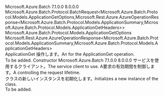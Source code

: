 <Type Name="ApplicationGetBatchRequest" FullName="Microsoft.Azure.Batch.Protocol.BatchRequests.ApplicationGetBatchRequest">
  <TypeSignature Language="C#" Value="public class ApplicationGetBatchRequest : Microsoft.Azure.Batch.Protocol.BatchRequest&lt;Microsoft.Azure.Batch.Protocol.Models.ApplicationGetOptions,Microsoft.Rest.Azure.AzureOperationResponse&lt;Microsoft.Azure.Batch.Protocol.Models.ApplicationSummary,Microsoft.Azure.Batch.Protocol.Models.ApplicationGetHeaders&gt;&gt;" />
  <TypeSignature Language="ILAsm" Value=".class public auto ansi beforefieldinit ApplicationGetBatchRequest extends Microsoft.Azure.Batch.Protocol.BatchRequest`2&lt;class Microsoft.Azure.Batch.Protocol.Models.ApplicationGetOptions, class Microsoft.Rest.Azure.AzureOperationResponse`2&lt;class Microsoft.Azure.Batch.Protocol.Models.ApplicationSummary, class Microsoft.Azure.Batch.Protocol.Models.ApplicationGetHeaders&gt;&gt;" />
  <TypeSignature Language="DocId" Value="T:Microsoft.Azure.Batch.Protocol.BatchRequests.ApplicationGetBatchRequest" />
  <TypeSignature Language="VB.NET" Value="Public Class ApplicationGetBatchRequest&#xA;Inherits BatchRequest(Of ApplicationGetOptions, AzureOperationResponse(Of ApplicationSummary, ApplicationGetHeaders))" />
  <TypeSignature Language="F#" Value="type ApplicationGetBatchRequest = class&#xA;    inherit BatchRequest&lt;ApplicationGetOptions, AzureOperationResponse&lt;ApplicationSummary, ApplicationGetHeaders&gt;&gt;" />
  <AssemblyInfo>
    <AssemblyName>Microsoft.Azure.Batch</AssemblyName>
    <AssemblyVersion>7.1.0.0</AssemblyVersion>
    <AssemblyVersion>8.0.0.0</AssemblyVersion>
  </AssemblyInfo>
  <Base>
    <BaseTypeName>Microsoft.Azure.Batch.Protocol.BatchRequest&lt;Microsoft.Azure.Batch.Protocol.Models.ApplicationGetOptions,Microsoft.Rest.Azure.AzureOperationResponse&lt;Microsoft.Azure.Batch.Protocol.Models.ApplicationSummary,Microsoft.Azure.Batch.Protocol.Models.ApplicationGetHeaders&gt;&gt;</BaseTypeName>
    <BaseTypeArguments>
      <BaseTypeArgument TypeParamName="TOptions">Microsoft.Azure.Batch.Protocol.Models.ApplicationGetOptions</BaseTypeArgument>
      <BaseTypeArgument TypeParamName="TResponse">Microsoft.Rest.Azure.AzureOperationResponse&lt;Microsoft.Azure.Batch.Protocol.Models.ApplicationSummary,Microsoft.Azure.Batch.Protocol.Models.ApplicationGetHeaders&gt;</BaseTypeArgument>
    </BaseTypeArguments>
  </Base>
  <Interfaces />
  <Docs>
    <summary>
            <span data-ttu-id="4c473-101"><see cref="T:Microsoft.Azure.Batch.Protocol.IBatchRequest" /> ApplicationGet 操作します。</span><span class="sxs-lookup"><span data-stu-id="4c473-101">An <see cref="T:Microsoft.Azure.Batch.Protocol.IBatchRequest" /> for the ApplicationGet operation.</span></span>
            </summary>
    <remarks>To be added.</remarks>
  </Docs>
  <Members>
    <Member MemberName=".ctor">
      <MemberSignature Language="C#" Value="public ApplicationGetBatchRequest (Microsoft.Azure.Batch.Protocol.BatchServiceClient serviceClient, System.Threading.CancellationToken cancellationToken);" />
      <MemberSignature Language="ILAsm" Value=".method public hidebysig specialname rtspecialname instance void .ctor(class Microsoft.Azure.Batch.Protocol.BatchServiceClient serviceClient, valuetype System.Threading.CancellationToken cancellationToken) cil managed" />
      <MemberSignature Language="DocId" Value="M:Microsoft.Azure.Batch.Protocol.BatchRequests.ApplicationGetBatchRequest.#ctor(Microsoft.Azure.Batch.Protocol.BatchServiceClient,System.Threading.CancellationToken)" />
      <MemberSignature Language="F#" Value="new Microsoft.Azure.Batch.Protocol.BatchRequests.ApplicationGetBatchRequest : Microsoft.Azure.Batch.Protocol.BatchServiceClient * System.Threading.CancellationToken -&gt; Microsoft.Azure.Batch.Protocol.BatchRequests.ApplicationGetBatchRequest" Usage="new Microsoft.Azure.Batch.Protocol.BatchRequests.ApplicationGetBatchRequest (serviceClient, cancellationToken)" />
      <MemberType>Constructor</MemberType>
      <AssemblyInfo>
        <AssemblyName>Microsoft.Azure.Batch</AssemblyName>
        <AssemblyVersion>7.1.0.0</AssemblyVersion>
        <AssemblyVersion>8.0.0.0</AssemblyVersion>
      </AssemblyInfo>
      <Parameters>
        <Parameter Name="serviceClient" Type="Microsoft.Azure.Batch.Protocol.BatchServiceClient" />
        <Parameter Name="cancellationToken" Type="System.Threading.CancellationToken" />
      </Parameters>
      <Docs>
        <param name="serviceClient"><span data-ttu-id="4c473-102">サービスを使用するクライアント。</span><span class="sxs-lookup"><span data-stu-id="4c473-102">The service client to use.</span></span></param>
        <param name="cancellationToken"><span data-ttu-id="4c473-103">A<see cref="T:System.Threading.CancellationToken" />要求の有効期間を制御します。</span><span class="sxs-lookup"><span data-stu-id="4c473-103">A <see cref="T:System.Threading.CancellationToken" /> controlling the request lifetime.</span></span></param>
        <summary>
            <span data-ttu-id="4c473-104"><see cref="T:Microsoft.Azure.Batch.Protocol.BatchRequests.ApplicationGetBatchRequest" /> クラスの新しいインスタンスを初期化します。</span><span class="sxs-lookup"><span data-stu-id="4c473-104">Initializes a new instance of the <see cref="T:Microsoft.Azure.Batch.Protocol.BatchRequests.ApplicationGetBatchRequest" /> class.</span></span>
            </summary>
        <remarks>To be added.</remarks>
      </Docs>
    </Member>
  </Members>
</Type>
